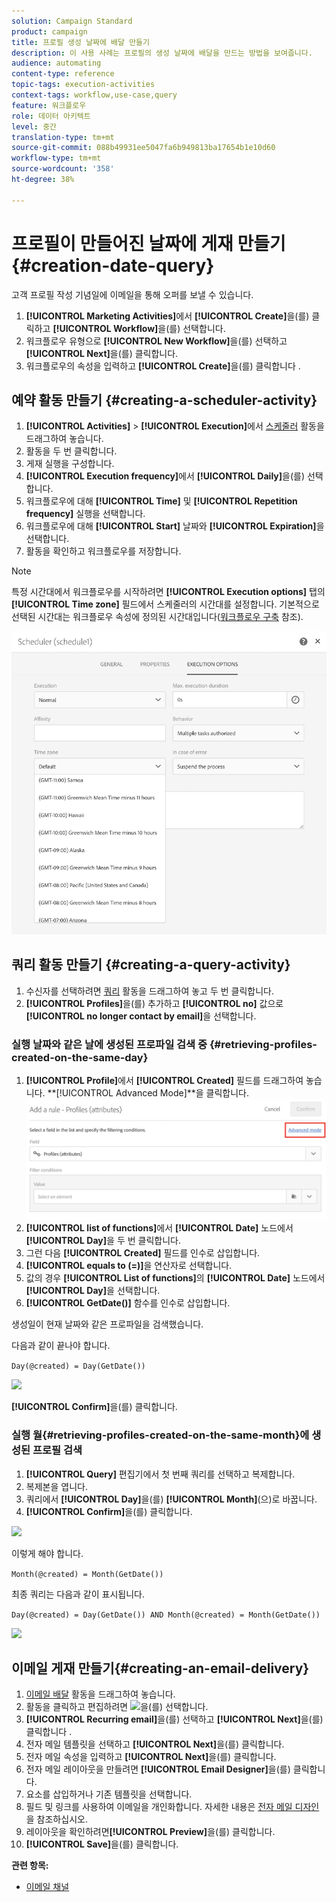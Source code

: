 ```yaml
---
solution: Campaign Standard
product: campaign
title: 프로필 생성 날짜에 배달 만들기
description: 이 사용 사례는 프로필의 생성 날짜에 배달을 만드는 방법을 보여줍니다.
audience: automating
content-type: reference
topic-tags: execution-activities
context-tags: workflow,use-case,query
feature: 워크플로우
role: 데이터 아키텍트
level: 중간
translation-type: tm+mt
source-git-commit: 088b49931ee5047fa6b949813ba17654b1e10d60
workflow-type: tm+mt
source-wordcount: '358'
ht-degree: 38%

---
```



# 프로필이 만들어진 날짜에 게재 만들기 {#creation-date-query}

고객 프로필 작성 기념일에 이메일을 통해 오퍼를 보낼 수 있습니다.

1. **[!UICONTROL Marketing Activities]**&#x200B;에서 **[!UICONTROL Create]**&#x200B;을(를) 클릭하고 **[!UICONTROL Workflow]**&#x200B;을(를) 선택합니다.
1. 워크플로우 유형으로 **[!UICONTROL New Workflow]**&#x200B;을(를) 선택하고 **[!UICONTROL Next]**&#x200B;을(를) 클릭합니다.
1. 워크플로우의 속성을 입력하고 **[!UICONTROL Create]**&#x200B;을(를) 클릭합니다 .

## 예약 활동 만들기 {#creating-a-scheduler-activity}

1. **[!UICONTROL Activities]** > **[!UICONTROL Execution]**&#x200B;에서 [스케줄러](../../automating/using/scheduler.md) 활동을 드래그하여 놓습니다.
1. 활동을 두 번 클릭합니다.
1. 게재 실행을 구성합니다.
1. **[!UICONTROL Execution frequency]**&#x200B;에서 **[!UICONTROL Daily]**&#x200B;을(를) 선택합니다.
1. 워크플로우에 대해 **[!UICONTROL Time]** 및 **[!UICONTROL Repetition frequency]** 실행을 선택합니다.
1. 워크플로우에 대해 **[!UICONTROL Start]** 날짜와 **[!UICONTROL Expiration]**&#x200B;을 선택합니다.
1. 활동을 확인하고 워크플로우를 저장합니다.

>[!NOTE]
>
>특정 시간대에서 워크플로우를 시작하려면 **[!UICONTROL Execution options]** 탭의 **[!UICONTROL Time zone]** 필드에서 스케줄러의 시간대를 설정합니다. 기본적으로 선택된 시간대는 워크플로우 속성에 정의된 시간대입니다([워크플로우 구축](../../automating/using/building-a-workflow.md) 참조).

![](assets/time_zone.png)

## 쿼리 활동 만들기 {#creating-a-query-activity}

1. 수신자를 선택하려면 [쿼리](../../automating/using/query.md) 활동을 드래그하여 놓고 두 번 클릭합니다.
1. **[!UICONTROL Profiles]**&#x200B;을(를) 추가하고 **[!UICONTROL no]** 값으로 **[!UICONTROL no longer contact by email]**&#x200B;을 선택합니다.

### 실행 날짜와 같은 날에 생성된 프로파일 검색 중 {#retrieving-profiles-created-on-the-same-day}

1. **[!UICONTROL Profile]**&#x200B;에서 **[!UICONTROL Created]** 필드를 드래그하여 놓습니다. **[!UICONTROL Advanced Mode]**을 클릭합니다.
   ![](assets/advanced_mode.png)
1. **[!UICONTROL list of functions]**&#x200B;에서 **[!UICONTROL Date]** 노드에서 **[!UICONTROL Day]**&#x200B;을 두 번 클릭합니다.
1. 그런 다음 **[!UICONTROL Created]** 필드를 인수로 삽입합니다.
1. **[!UICONTROL equals to (=)]**&#x200B;을 연산자로 선택합니다.
1. 값의 경우 **[!UICONTROL List of functions]**&#x200B;의 **[!UICONTROL Date]** 노드에서 **[!UICONTROL Day]**&#x200B;을 선택합니다.
1. **[!UICONTROL GetDate()]** 함수를 인수로 삽입합니다.

생성일이 현재 날짜와 같은 프로파일을 검색했습니다.

다음과 같이 끝나야 합니다.

```Day(@created) = Day(GetDate())```

![](assets/day_creation_query.png)

**[!UICONTROL Confirm]**&#x200B;을(를) 클릭합니다.

### 실행 월{#retrieving-profiles-created-on-the-same-month}에 생성된 프로필 검색

1. **[!UICONTROL Query]** 편집기에서 첫 번째 쿼리를 선택하고 복제합니다.
1. 복제본을 엽니다.
1. 쿼리에서 **[!UICONTROL Day]**&#x200B;을(를) **[!UICONTROL Month]**(으)로 바꿉니다.
1. **[!UICONTROL Confirm]**&#x200B;을(를) 클릭합니다.

![](assets/month_rule.png)

이렇게 해야 합니다.

``` Month(@created) = Month(GetDate()) ```

최종 쿼리는 다음과 같이 표시됩니다.

```Day(@created) = Day(GetDate()) AND Month(@created) = Month(GetDate())```

![](assets/expression_editor_1.png)

## 이메일 게재 만들기{#creating-an-email-delivery}

1. [이메일 배달](../../automating/using/email-delivery.md) 활동을 드래그하여 놓습니다.
1. 활동을 클릭하고 편집하려면 ![](assets/edit_darkgrey-24px.png)을(를) 선택합니다.
1. **[!UICONTROL Recurring email]**&#x200B;을(를) 선택하고 **[!UICONTROL Next]**&#x200B;을(를) 클릭합니다 .
1. 전자 메일 템플릿을 선택하고 **[!UICONTROL Next]**&#x200B;을(를) 클릭합니다.
1. 전자 메일 속성을 입력하고 **[!UICONTROL Next]**&#x200B;을(를) 클릭합니다.
1. 전자 메일 레이아웃을 만들려면 **[!UICONTROL Email Designer]**&#x200B;을(를) 클릭합니다.
1. 요소를 삽입하거나 기존 템플릿을 선택합니다.
1. 필드 및 링크를 사용하여 이메일을 개인화합니다.
자세한 내용은 [전자 메일 디자인](../../designing/using/designing-from-scratch.md#designing-an-email-content-from-scratch)을 참조하십시오.
1. 레이아웃을 확인하려면&#x200B;**[!UICONTROL Preview]**&#x200B;을(를) 클릭합니다.
1. **[!UICONTROL Save]**&#x200B;을(를) 클릭합니다.

**관련 항목:**

* [이메일 채널](../../channels/using/creating-an-email.md)
